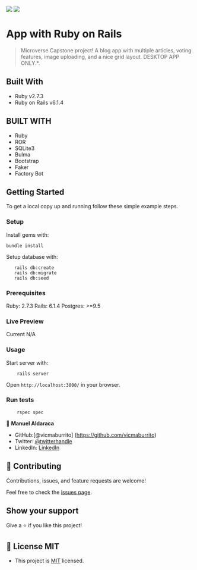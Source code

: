 ![](https://img.shields.io/badge/Microverse-blueviolet) ![](<https://img.shields.io/badge/-Ruby-rgb(199%2C%2032%2C%2039)?style=plastic&logo=ruby>)

#  App with Ruby on Rails

> Microverse Capstone project! A blog app with multiple articles, voting features, image uploading, and a nice grid layout. DESKTOP APP ONLY.*.

## Built With

- Ruby v2.7.3
- Ruby on Rails v6.1.4

## BUILT WITH

- Ruby
- ROR
- SQLite3
- Bulma
- Bootstrap
- Faker
- Factory Bot

## Getting Started

To get a local copy up and running follow these simple example steps.

### Setup

Install gems with:

```
bundle install
```

Setup database with:

```
   rails db:create
   rails db:migrate
   rails db:seed
```

### Prerequisites

Ruby: 2.7.3
Rails: 6.1.4
Postgres: >=9.5

### Live Preview
Current N/A


### Usage

Start server with:

```
    rails server
```

Open `http://localhost:3000/` in your browser.

### Run tests

```
    rspec spec
```

👤 **Manuel Aldaraca**
- GitHub:[@vicmaburrito] (https://github.com/vicmaburrito) 
- Twitter: [@twitterhandle](https://twitter.com/ManuelAldaraca)
- LinkedIn: [LinkedIn](https://www.linkedin.com/in/manuel-aldaraca)

## 🤝 Contributing

Contributions, issues, and feature requests are welcome!

Feel free to check the [issues page](https://github.com/vicmaburrito/culture_and_science_blog/issues/new).

## Show your support

Give a ⭐️ if you like this project!

## 📝 License MIT
- This project is [MIT](https://github.com/git/git-scm.com/blob/main/MIT-LICENSE.txt) licensed.
